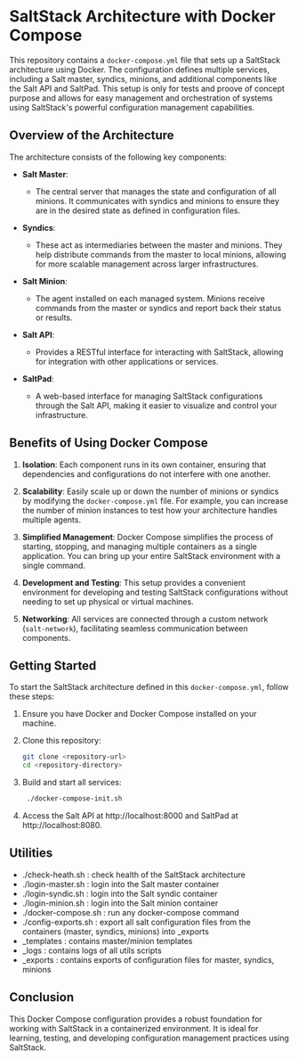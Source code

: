 # SaltStack Architecture with Docker Compose

This repository contains a `docker-compose.yml` file that sets up a SaltStack architecture using Docker. The configuration defines multiple services, including a Salt master, syndics, minions, and additional components like the Salt API and SaltPad. 
This setup is only for tests and proove of concept purpose and allows for easy management and orchestration of systems using SaltStack's powerful configuration management capabilities.

## Overview of the Architecture

The architecture consists of the following key components:

- **Salt Master**: 
  - The central server that manages the state and configuration of all minions. It communicates with syndics and minions to ensure they are in the desired state as defined in configuration files.

- **Syndics**: 
  - These act as intermediaries between the master and minions. They help distribute commands from the master to local minions, allowing for more scalable management across larger infrastructures.

- **Salt Minion**: 
  - The agent installed on each managed system. Minions receive commands from the master or syndics and report back their status or results.

- **Salt API**: 
  - Provides a RESTful interface for interacting with SaltStack, allowing for integration with other applications or services.

- **SaltPad**: 
  - A web-based interface for managing SaltStack configurations through the Salt API, making it easier to visualize and control your infrastructure.

## Benefits of Using Docker Compose

1. **Isolation**: Each component runs in its own container, ensuring that dependencies and configurations do not interfere with one another.

2. **Scalability**: Easily scale up or down the number of minions or syndics by modifying the `docker-compose.yml` file. For example, you can increase the number of minion instances to test how your architecture handles multiple agents.

3. **Simplified Management**: Docker Compose simplifies the process of starting, stopping, and managing multiple containers as a single application. You can bring up your entire SaltStack environment with a single command.

4. **Development and Testing**: This setup provides a convenient environment for developing and testing SaltStack configurations without needing to set up physical or virtual machines.

5. **Networking**: All services are connected through a custom network (`salt-network`), facilitating seamless communication between components.

## Getting Started

To start the SaltStack architecture defined in this `docker-compose.yml`, follow these steps:

1. Ensure you have Docker and Docker Compose installed on your machine.
2. Clone this repository:
   ```bash
   git clone <repository-url>
   cd <repository-directory>
   ```
3. Build and start all services:
   ```bash
    ./docker-compose-init.sh
   ```

4. Access the Salt API at http://localhost:8000 and SaltPad at http://localhost:8080.

## Utilities
- ./check-heath.sh      : check health of the SaltStack architecture
- ./login-master.sh     : login into the Salt master container
- ./login-syndic.sh     : login into the Salt syndic container
- ./login-minion.sh     : login into the Salt minion container
- ./docker-compose.sh   : run any docker-compose command
- ./config-exports.sh   : export all salt configuration files from the containers (master, syndics, minions) into _exports
- _templates            : contains master/minion templates
- _logs                 : contains logs of all utils scripts
- _exports              : contains exports of configuration files for master, syndics, minions

## Conclusion
This Docker Compose configuration provides a robust foundation for working with SaltStack in a containerized environment. It is ideal for learning, testing, and developing configuration management practices using SaltStack.